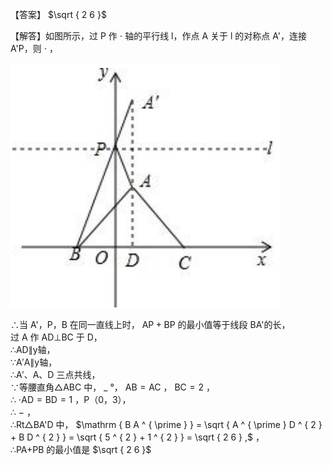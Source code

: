 【答案】 $\sqrt { 2 6 }$

【解答】如图所示，过 P 作 $\cdot$ 轴的平行线 l，作点 A 关于 l 的对称点 A'，连接 A'P，则 $\cdot$ ，

![](<../../qs_image_DB/专题2-1__将军饮马等8类常见最值问题（解析版）/b77e44e37d66bbd03f6a100a7bbeff9daf9365c2113d000412812c67d051d40a.jpg>)

∴当 A'，P，B 在同一直线上时， $\mathrm { A P + B P }$ 的最小值等于线段 BA'的长，  
过 A 作 AD⊥BC 于 D，  
∴AD∥y轴，  
∵A′A∥y轴，  
∴A′、A、D 三点共线，  
∵等腰直角△ABC 中， $\_$ °， $\mathrm { A B } { = } \mathrm { A C }$ ， $\mathrm { B C } = 2$ ，  
∴ $\scriptstyle \cdot \mathrm { A D } = \mathrm { B D } = 1$ ，P（0，3），  
∴ $-$ ，  
∴Rt△BA'D 中， $\mathrm { B A ^ { \prime } } = \sqrt { A ^ { \prime } D ^ { 2 } + B D ^ { 2 } } = \sqrt { 5 ^ { 2 } + 1 ^ { 2 } } = \sqrt { 2 6 } ,$ ，  
∴PA+PB 的最小值是 $\sqrt { 2 6 }$
